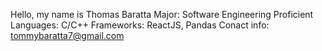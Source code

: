 Hello, my name is Thomas Baratta
Major: Software Engineering
Proficient Languages: C/C++
Frameworks: ReactJS, Pandas
Conact info: tommybaratta7@gmail.com






